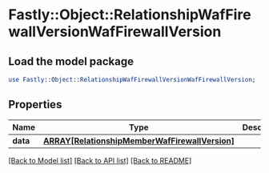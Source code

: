 # Fastly::Object::RelationshipWafFirewallVersionWafFirewallVersion

## Load the model package
```perl
use Fastly::Object::RelationshipWafFirewallVersionWafFirewallVersion;
```

## Properties
Name | Type | Description | Notes
------------ | ------------- | ------------- | -------------
**data** | [**ARRAY[RelationshipMemberWafFirewallVersion]**](RelationshipMemberWafFirewallVersion.md) |  | [optional] 

[[Back to Model list]](../README.md#documentation-for-models) [[Back to API list]](../README.md#documentation-for-api-endpoints) [[Back to README]](../README.md)


